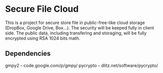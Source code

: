 Secure File Cloud
=================

This is a project for secure store file in public-free-like cloud storage (DropBox, Google Drive, Box...).
The security will be keeped fully in client side. The public data, including transfering and storaging, will be fully encrypted using RSA 1024 bits math.

Dependencies
------------
gmpy2 - code.google.com/p/gmpy/
pycrypto - dlitz.net/software/pycrypto/
